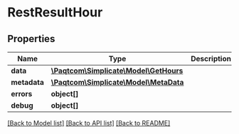 # RestResultHour

## Properties

 Name         | Type                                              | Description | Notes      
--------------|---------------------------------------------------|-------------|------------
 **data**     | [**\Paqtcom\Simplicate\Model\GetHours**](GetHours.md) |             | [optional] 
 **metadata** | [**\Paqtcom\Simplicate\Model\MetaData**](MetaData.md) |             | [optional] 
 **errors**   | **object[]**                                      |             | [optional] 
 **debug**    | **object[]**                                      |             | [optional] 

[[Back to Model list]](../README.md#documentation-for-models) [[Back to API list]](../README.md#documentation-for-api-endpoints) [[Back to README]](../README.md)


